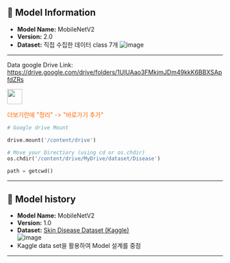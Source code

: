 ## 📌 Model Information
- **Model Name:** MobileNetV2
- **Version:** 2.0  
- **Dataset:** 직접 수집한 데이터 class 7개
![image](https://github.com/user-attachments/assets/a778c40a-1845-45ba-8d22-e804585bb5d8)

---

Data google Drive Link: https://drive.google.com/drive/folders/1UlUAao3FMkjmJDm49kkK6BBXSApfdZRs

<image src = "./image/image1.png" style = "height : 35px">

<p style = "color : #ff6600 ">더보기란에 "정리" -> "바로가기 추가"
</p>

```python 
# Google drive Mount

drive.mount('/content/drive') 

# Move your Directiory (using cd or os.chdir)
os.chdir('/content/drive/MyDrive/dataset/Disease')

path = getcwd() 
```
---
## 📌 Model history
- **Model Name:** MobileNetV2
- **Version:** 1.0  
- **Dataset:** [Skin Disease Dataset (Kaggle)](https://www.kaggle.com/datasets/subirbiswas19/skin-disease-dataset)  
![image](https://github.com/user-attachments/assets/fcde3243-9c57-4893-8f8f-05ab098a96a3)
- Kaggle data set을 활용하여 Model 설계를 중점 
---
